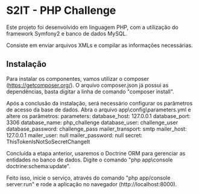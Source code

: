 S2IT - PHP Challenge
====================

Este projeto foi desenvolvido em linguagem PHP, com a utilização do framework Symfony2 e banco de dados MySQL.

Consiste em enviar arquivos XMLs e compilar as informações necessárias.


Instalação
----------

Para instalar os componentes, vamos utilizar o composer (https://getcomposer.org/). O arquivo composer.json já possui as dependências, basta digitar a linha de comando "composer install".

Após a conclusão da instalação, será necessário configurar os parâmetros de acesso da base de dados. Abra o arquivo app\config\parameters.yml e altere os parâmetros:
parameters:
    database_host: 127.0.0.1
    database_port: 3306
    database_name: php_challenge
    database_user: challenge_user
    database_password: challenge_pass
    mailer_transport: smtp
    mailer_host: 127.0.0.1
    mailer_user: null
    mailer_password: null
    secret: ThisTokenIsNotSoSecretChangeIt
    
Concluída a etapa anterior, usaremos o Doctrine ORM para gerenciar as entidades no banco de dados. Digite o comando "php app\console doctrine:schema:update".

Feito isso, inicie o serviço, através do comando "php app/console server:run" e rode a aplicação no navegador (http://localhost:8000).